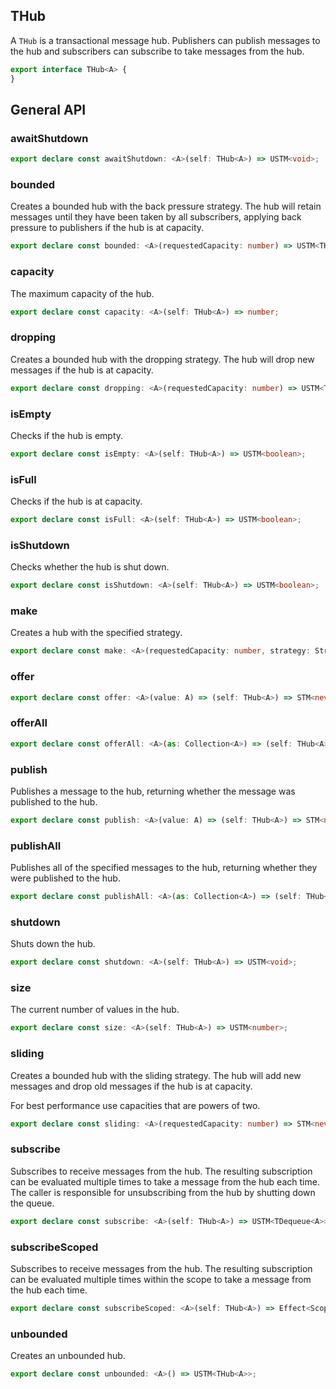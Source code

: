 ## THub

A `THub` is a transactional message hub. Publishers can publish messages to
the hub and subscribers can subscribe to take messages from the hub.

```ts
export interface THub<A> {
}
```

## General API

### awaitShutdown

```ts
export declare const awaitShutdown: <A>(self: THub<A>) => USTM<void>;
```

### bounded

Creates a bounded hub with the back pressure strategy. The hub will retain
messages until they have been taken by all subscribers, applying back
pressure to publishers if the hub is at capacity.

```ts
export declare const bounded: <A>(requestedCapacity: number) => USTM<THub<A>>;
```

### capacity

The maximum capacity of the hub.

```ts
export declare const capacity: <A>(self: THub<A>) => number;
```

### dropping

Creates a bounded hub with the dropping strategy. The hub will drop new
messages if the hub is at capacity.

```ts
export declare const dropping: <A>(requestedCapacity: number) => USTM<THub<A>>;
```

### isEmpty

Checks if the hub is empty.

```ts
export declare const isEmpty: <A>(self: THub<A>) => USTM<boolean>;
```

### isFull

Checks if the hub is at capacity.

```ts
export declare const isFull: <A>(self: THub<A>) => USTM<boolean>;
```

### isShutdown

Checks whether the hub is shut down.

```ts
export declare const isShutdown: <A>(self: THub<A>) => USTM<boolean>;
```

### make

Creates a hub with the specified strategy.

```ts
export declare const make: <A>(requestedCapacity: number, strategy: Strategy) => USTM<THub<A>>;
```

### offer

```ts
export declare const offer: <A>(value: A) => (self: THub<A>) => STM<never, never, boolean>;
```

### offerAll

```ts
export declare const offerAll: <A>(as: Collection<A>) => (self: THub<A>) => STM<never, never, boolean>;
```

### publish

Publishes a message to the hub, returning whether the message was published
to the hub.

```ts
export declare const publish: <A>(value: A) => (self: THub<A>) => STM<never, never, boolean>;
```

### publishAll

Publishes all of the specified messages to the hub, returning whether they
were published to the hub.

```ts
export declare const publishAll: <A>(as: Collection<A>) => (self: THub<A>) => STM<never, never, boolean>;
```

### shutdown

Shuts down the hub.

```ts
export declare const shutdown: <A>(self: THub<A>) => USTM<void>;
```

### size

The current number of values in the hub.

```ts
export declare const size: <A>(self: THub<A>) => USTM<number>;
```

### sliding

Creates a bounded hub with the sliding strategy. The hub will add new
messages and drop old messages if the hub is at capacity.

For best performance use capacities that are powers of two.

```ts
export declare const sliding: <A>(requestedCapacity: number) => STM<never, never, THub<A>>;
```

### subscribe

Subscribes to receive messages from the hub. The resulting subscription can
be evaluated multiple times to take a message from the hub each time. The
caller is responsible for unsubscribing from the hub by shutting down the
queue.

```ts
export declare const subscribe: <A>(self: THub<A>) => USTM<TDequeue<A>>;
```

### subscribeScoped

Subscribes to receive messages from the hub. The resulting subscription can
be evaluated multiple times within the scope to take a message from the hub
each time.

```ts
export declare const subscribeScoped: <A>(self: THub<A>) => Effect<Scope, never, TDequeue<A>>;
```

### unbounded

Creates an unbounded hub.

```ts
export declare const unbounded: <A>() => USTM<THub<A>>;
```

